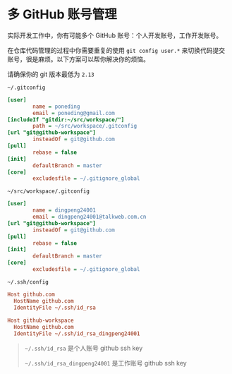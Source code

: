 # 多 GitHub 账号管理

实际开发工作中，你有可能多个 GitHub 账号：个人开发账号，工作开发账号。

在仓库代码管理的过程中你需要重复的使用 `git config user.*` 来切换代码提交账号，很是麻烦。以下方案可以帮你解决你的烦恼。

请确保你的 git 版本最低为 `2.13`

`~/.gitconfig`

```ini
[user]
        name = poneding
        email = poneding@gmail.com
[includeIf "gitdir:~/src/workspace/"]
        path = ~/src/workspace/.gitconfig
[url "git@github-workspace"]
        insteadOf = git@github.com
[pull]
        rebase = false
[init]
        defaultBranch = master
[core]
        excludesfile = ~/.gitignore_global
```

`~/src/workspace/.gitconfig`

```ini
[user]
        name = dingpeng24001
        email = dingpeng24001@talkweb.com.cn
[url "git@github-workspace"]
        insteadOf = git@github.com
[pull]
        rebase = false
[init]
        defaultBranch = master
[core]
        excludesfile = ~/.gitignore_global
```

`~/.ssh/config`

```ini
Host github.com
  HostName github.com
  IdentityFile ~/.ssh/id_rsa
​
Host github-workspace
  HostName github.com
  IdentityFile ~/.ssh/id_rsa_dingpeng24001
```

> `~/.ssh/id_rsa` 是个人账号 github ssh key
>
> `~/.ssh/id_rsa_dingpeng24001` 是工作账号 github ssh key
